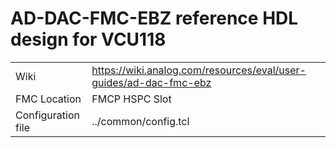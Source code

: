 # AD-DAC-FMC-EBZ reference HDL design for VCU118

|||
| ------ | ------ |
| Wiki  | https://wiki.analog.com/resources/eval/user-guides/ad-dac-fmc-ebz |
| FMC Location | FMCP HSPC Slot |
| Configuration file | ../common/config.tcl |
